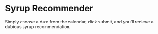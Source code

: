 # Syrup Recommender

Simply choose a date from the calendar, click submit, and you'll recieve a dubious syrup recommendation.


